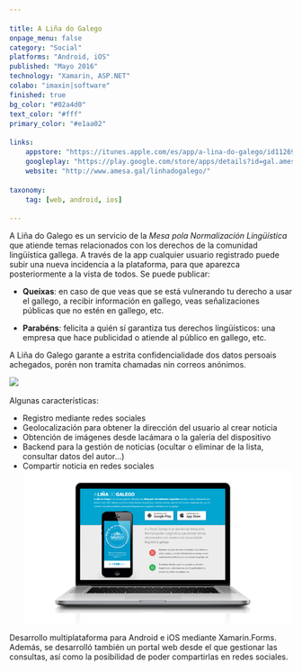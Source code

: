 ```yaml
---

title: A Liña do Galego
onpage_menu: false
category: "Social"
platforms: "Android, iOS"
published: "Mayo 2016"
technology: "Xamarin, ASP.NET"
colabo: "imaxin|software"
finished: true
bg_color: "#02a4d0"
text_color: "#fff"
primary_color: "#e1aa02"

links:
	appstore: "https://itunes.apple.com/es/app/a-lina-do-galego/id1126995001?mt=8"
	googleplay: "https://play.google.com/store/apps/details?id=gal.amesa.linagalego"
	website: "http://www.amesa.gal/linhadogalego/"

taxonomy:
	tag: [web, android, ios]

---
```


A Liña do Galego es un servicio de la *Mesa pola Normalización Lingüística* que atiende temas relacionados con los derechos de la comunidad lingüística gallega. A través de la app cualquier usuario registrado puede subir una nueva incidencia a la plataforma, para que aparezca posteriormente a la vista de todos. Se puede publicar:

* **Queixas**: en caso de que veas que se está vulnerando tu derecho a usar el gallego, a recibir información en gallego, veas señalizaciones públicas que no estén en gallego, etc.

* **Parabéns**: felicita a quién sí garantiza tus derechos lingüísticos: una empresa que hace publicidad o atiende al público en gallego, etc.

A Liña do Galego garante a estrita confidencialidade dos datos persoais achegados, porén non tramita chamadas nin correos anónimos.

![](https://www.youtube.com/watch?v=EMntWv3QvEU)

Algunas características:

* Registro mediante redes sociales
* Geolocalización para obtener la dirección del usuario al crear noticia
* Obtención de imágenes desde lacámara o la galería del dispositivo
* Backend para la gestión de noticias (ocultar o eliminar de la lista, consultar datos del autor...)
* Compartir noticia en redes sociales
![Panel de administración](img/linha-admin.png?classes=responsive-img "Panel de administración")

Desarrollo multiplataforma para Android e iOS mediante Xamarin.Forms. Además, se desarrolló también un portal web desde el que gestionar las consultas, así como la posibilidad de poder compartirlas en redes sociales. 